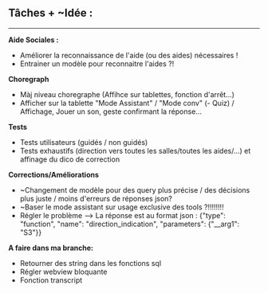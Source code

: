 ## Tâches + ~Idée :

----

**Aide Sociales :** 
- Améliorer la reconnaissance de l'aide (ou des aides) nécessaires !
- Entrainer un modèle pour reconnaitre l'aides ?!

**Choregraph**
- Màj niveau choregraphe (Affihce sur tablettes, fonction d'arrêt...)
- Afficher sur la tablette "Mode Assistant" / "Mode conv"
(- Quiz) / Affichage, Jouer un son, geste confirmant la réponse...

**Tests**
- Tests utilisateurs (guidés / non guidés)
- Tests exhaustifs (direction vers toutes les salles/toutes les aides/...) et affinage du dico de correction

**Corrections/Améliorations**
- ~Changement de modèle pour des query plus précise / des décisions plus juste / moins d'erreurs de réponses json?
- ~Baser le mode assistant sur usage exclusive des tools ?!!!!!!!!
- Régler le problème --> La réponse est au format json :  {"type": "function", "name": "direction_indication", "parameters": {"__arg1": "S3"}}

**A faire dans ma branche:**
- Retourner des string dans les fonctions sql
- Régler webview bloquante
- Fonction transcript